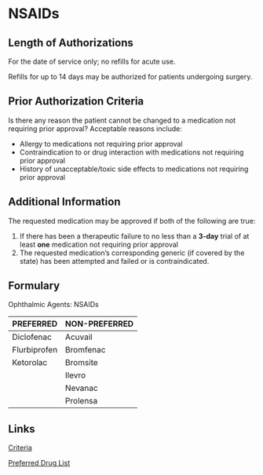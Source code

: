 # NSAIDs

## Length of Authorizations

For the date of service only; no refills for acute use.

Refills for up to 14 days may be authorized for patients undergoing surgery.

## Prior Authorization Criteria

Is there any reason the patient cannot be changed to a medication not requiring prior approval? Acceptable reasons include:

-   Allergy to medications not requiring prior approval
-   Contraindication to or drug interaction with medications not requiring prior approval
-   History of unacceptable/toxic side effects to medications not requiring prior approval

## Additional Information

The requested medication may be approved if both of the following are true:

1.  If there has been a therapeutic failure to no less than a **3-day** trial of at least **one** medication not requiring prior approval
2.  The requested medication’s corresponding generic (if covered by the state) has been attempted and failed or is contraindicated.

## Formulary

Ophthalmic Agents: NSAIDs

| PREFERRED    | NON-PREFERRED |
|--------------|---------------|
| Diclofenac   | Acuvail       |
| Flurbiprofen | Bromfenac     |
| Ketorolac    | Bromsite      |
|              | Ilevro        |
|              | Nevanac       |
|              | Prolensa      |

## Links

[Criteria](https://pharmacy.medicaid.ohio.gov/sites/default/files/20220415_UPDL_Criteria_FINAL_.pdf#page=85)

[Preferred Drug List](https://pharmacy.medicaid.ohio.gov/sites/default/files/20220701_UPDL_FINAL.pdf#page=28)